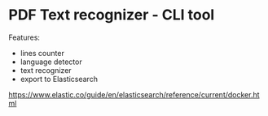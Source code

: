 # PDF Text recognizer - CLI tool
Features:
- lines counter
- language detector
- text recognizer
- export to Elasticsearch

https://www.elastic.co/guide/en/elasticsearch/reference/current/docker.html
